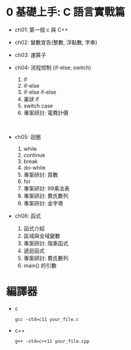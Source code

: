 # 0 基礎上手: C 語言實戰篇

- ch01: 第一個 c 與 C++

- ch02: 變數宣告(整數, 浮點數, 字串)

- ch03: 運算子

- ch04: 流程控制 (if-else; switch)

  1. if
  2. if-else
  3. if-else if-else
  4. 巢狀 if
  5. switch case
  6. 專案研討: 電費計價

<br>

- ch05: 迴圈
  
  1. while
  2. continue
  3. break
  4. do-while
  5. 專案研討: 質數
  6. for
  7. 專案研討: 99乘法表
  8. 專案研討: 費氏數列
  9. 專案研討: 金字塔

- ch06: 函式

  1. 函式介紹
  2. 區域與全域變數
  3. 專案研討: 階乘函式
  4. 遞迴函式
  5. 專案研討: 費氏數列
  6. main() 的引數  

# 編譯器

- c
  
  ```
  gcc -std=c11 your_file.c
  ```

- c++

  ```
  g++ -std=c++11 your_file.cpp
  ```